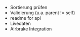 * Sortierung prüfen
* Validierung (u.a. parent != self)
* readme for api
* Livedaten
* Airbrake Integration
